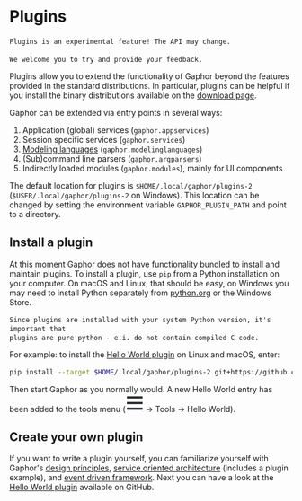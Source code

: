 # Plugins

```{important}
Plugins is an experimental feature! The API may change.

We welcome you to try and provide your feedback.
```

Plugins allow you to extend the functionality of Gaphor beyond the features provided in the standard distributions.
In particular, plugins can be helpful if you install the binary distributions available on the [download page](https://gaphor.org/download/).

Gaphor can be extended via entry points in several ways:

1. Application (global) services (`gaphor.appservices`)
2. Session specific services (`gaphor.services`)
3. [Modeling languages](modeling_language) (`gaphor.modelinglanguages`)
4. (Sub)command line parsers (`gaphor.argparsers`)
5. Indirectly loaded modules (`gaphor.modules`), mainly for UI components


The default location for plugins is `$HOME/.local/gaphor/plugins-2` (`$USER/.local/gaphor/plugins-2` on Windows).
This location can be changed by setting the environment variable `GAPHOR_PLUGIN_PATH` and point to a directory.


## Install a plugin

At this moment Gaphor does not have functionality bundled to install and maintain plugins.
To install a plugin, use `pip` from a Python installation on your computer. On macOS and Linux, that should be easy,
on Windows you may need to install Python separately from [python.org](https://python.org) or the Windows Store.

```{important}
Since plugins are installed with your system Python version, it's important that
plugins are pure python - e.i. do not contain compiled C code.
```

For example: to install the [Hello World plugin](https://github.com/gaphor/gaphor_plugin_helloworld) on Linux and macOS, enter:

```bash
pip install --target $HOME/.local/gaphor/plugins-2 git+https://github.com/gaphor/gaphor_plugin_helloworld.git
```

Then start Gaphor as you normally would.
A new Hello World entry has been added to the tools menu (![open menu](images/open-menu-symbolic.svg) → Tools → Hello World).

## Create your own plugin

If you want to write a plugin yourself, you can familiarize yourself with Gaphor's
[design principles](design_principles), [service oriented architecture](service_oriented) (includes a plugin example),
and [event driven framework](framework).
Next you can have a look at the [Hello World plugin](https://github.com/gaphor/gaphor_plugin_helloworld) available on GitHub.
